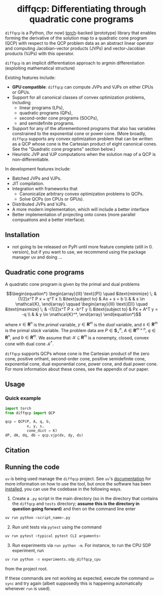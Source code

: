 <h1 align='center'>diffqcp: Differentiating through quadratic cone programs</h1>

`diffqcp` is a Python, (for now) [torch](https://github.com/pytorch/pytorch)-backed
(prototype) library that enables forming the derivative
of the solution map to a quadratic cone program (QCP) with respect
to the QCP problem data as an abstract linear operator and computing
Jacobian-vector products (JVPs) and vector-Jacobian products (VJPs)
with this operator.

`diffqcp` is an implicit differentiation approach to argmin differentiation (exploiting mathematical structure)

Existing features include:
- **GPU compatible**: `diffqcp` can compute JVPs and VJPs on either CPUs or GPUs.
- Support for all canonical classes of convex optimization problems, including
    - linear programs (LPs),
    - quadratic programs (QPs),
    - second-order cone programs (SOCPs),
    - and semidefinite programs.
- Support for any of the aforementioned programs that also has variables constrained to the exponential cone or power cone. (More broadly, `diffqcp` supports any convex optimization problem that can be written as a QCP whose cone is the Cartesian product of eight canonical cones. See the "Quadratic cone programs" section below.)
- Heuristic JVP and VJP computations when the solution map of a QCP is non-differentiable.

In development features include:
- Batched JVPs and VJPs.
- JIT compilation.
- Integration with frameworks that
    - Canonicalize arbitrary convex optimization problems to QCPs.
    - Solve QCPs (on CPUs or GPUs).
- Distributed JVPs and VJPs.
- A more modern implementation, which will include a better interface 
- Better implementation of projecting onto cones (more parallel compuations and a better interface).

## Installation

- not going to be released on PyPi until more feature complete (still in 0. version), but if you want to use,
we recommend using the package manager uv and doing ...

## Quadratic cone programs
A quadratic cone program is given by the primal and dual problems

```math
\begin{equation*}
    \begin{array}{lll}
        \text{(P)} \quad &\text{minimize} \; & (1/2)x^T P x + q^T x  \\
        &\text{subject to} & Ax + s = b  \\
        & & s \in \mathcal{K},
    \end{array}
    \qquad
    \begin{array}{lll}
         \text{(D)} \quad  &\text{maximize} \; & -(1/2)x^T P x -b^T y  \\
        &\text{subject to} & Px + A^T y = -q \\
        & & y \in \mathcal{K}^*,
    \end{array}
\end{equation*}
```
where $`x \in \mathbf{R}^n`$ is the *primal* variable, $`y \in \mathbf{R}^m`$ is the *dual* variable, and $`s \in \mathbf{R}^m`$ is the primal *slack* variable. The problem data are $`P\in \mathbf{S}_+^{n}`$, $`A \in \mathbf{R}^{m \times n}`$, $`q \in \mathbf{R}^n`$, and $`b \in \mathbf{R}^m`$. We assume that $`\mathcal K \subseteq \mathbf{R}^m`$ is a nonempty, closed, convex cone with dual cone $`\mathcal{K}^*`$.

`diffqcp` supports QCPs whose cone is the Cartesian product of the zero cone, positive orthant, second-order cone, positive semidefinite cone, exponential cone, dual exponential cone, power cone, and dual power cone. For more information about these cones, see the appendix of our paper.

## Usage



### Quick example

```python
import torch
from diffqcp import QCP

qcp = QCP(P, A, q, b,
          x, y, s,
          cone_dict = K)
dP, dA, dq, db = qcp.vjp(dx, dy, ds)
```

## Citation


## Running the code

`uv` is being used manage the `diffqcp` project. See `uv`'s [documentation](https://docs.astral.sh/uv/) for more information on how to use the tool, but once the software has been [installed](https://docs.astral.sh/uv/getting-started/installation/), you can use the codebase in the following ways.

1. Create a `.py` script in the main directory (so in the directory that contains the `diffqcp` and `tests` directory; **assume this is the directory in question going forward**) and then on the command line enter
```zsh
uv run python <script_name>.py
```
2. Run unit tests via `pytest` using the command
```zsh
uv run pytest <typical pytest CLI arguments>
```
3. Run experiments via `run python -m`. For instance, to run the CPU SDP experiment, run
```zsh
uv run python -m experiments.sdp_diffqcp_cpu
```
from the project root.

If these commands are not working as expected, execute the command `uv sync` and try again (albeit supposedly this is happening automatically whenever `run` is used).